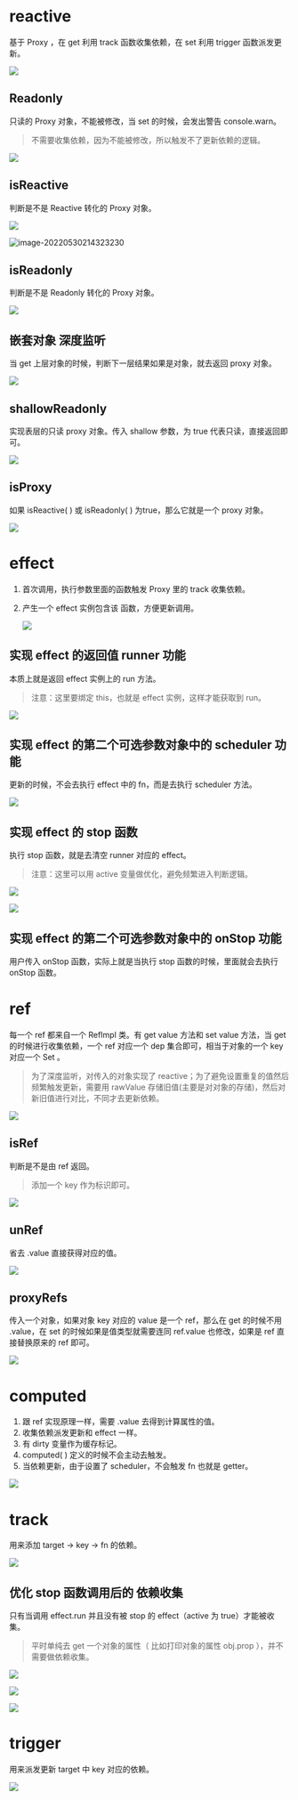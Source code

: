 #	reactive

基于 Proxy ，在 get 利用 track 函数收集依赖，在 set 利用 trigger 函数派发更新。

![](https://raw.githubusercontent.com/qiulengshuo/images/master/20220528204400.png)

##	Readonly

只读的 Proxy 对象，不能被修改，当 set 的时候，会发出警告 console.warn。

> 不需要收集依赖，因为不能被修改，所以触发不了更新依赖的逻辑。

![](https://raw.githubusercontent.com/qiulengshuo/images/master/20220530214103.png)

##	isReactive

判断是不是 Reactive 转化的 Proxy 对象。

![](https://raw.githubusercontent.com/qiulengshuo/images/master/20220530214211.png)

![image-20220530214323230](C:\Users\HP\AppData\Roaming\Typora\typora-user-images\image-20220530214323230.png)

##	isReadonly

判断是不是 Readonly 转化的 Proxy 对象。

![](https://raw.githubusercontent.com/qiulengshuo/images/master/20220530214508.png)

##	嵌套对象 深度监听

当 get 上层对象的时候，判断下一层结果如果是对象，就去返回 proxy 对象。

![](https://raw.githubusercontent.com/qiulengshuo/images/master/20220531200438.png)

##	shallowReadonly

实现表层的只读 proxy 对象。传入 shallow 参数，为 true 代表只读，直接返回即可。

![](https://raw.githubusercontent.com/qiulengshuo/images/master/20220531200504.png)

##	isProxy

如果 isReactive( ) 或 isReadonly( ) 为true，那么它就是一个 proxy 对象。

![](https://raw.githubusercontent.com/qiulengshuo/images/master/20220531200527.png)

#	effect

1. 首次调用，执行参数里面的函数触发 Proxy 里的 track 收集依赖。

2. 产生一个 effect 实例包含该 函数，方便更新调用。

   ![](https://raw.githubusercontent.com/qiulengshuo/images/master/20220528204424.png)

##	实现 effect 的返回值 runner 功能

本质上就是返回 effect 实例上的 run 方法。

> 注意：这里要绑定 this，也就是 effect 实例，这样才能获取到 run。

![](https://raw.githubusercontent.com/qiulengshuo/images/master/20220529171359.png)

##	实现 effect 的第二个可选参数对象中的 scheduler 功能

更新的时候，不会去执行 effect 中的 fn，而是去执行 scheduler 方法。

![](https://raw.githubusercontent.com/qiulengshuo/images/master/20220529171757.png)

##	实现 effect 的 stop 函数

执行 stop 函数，就是去清空 runner 对应的 effect。

> 注意：这里可以用 active 变量做优化，避免频繁进入判断逻辑。

![](https://raw.githubusercontent.com/qiulengshuo/images/master/20220529172558.png)

![](https://raw.githubusercontent.com/qiulengshuo/images/master/20220529172127.png)

##	实现 effect 的第二个可选参数对象中的 onStop 功能

用户传入 onStop 函数，实际上就是当执行 stop 函数的时候，里面就会去执行 onStop 函数。

#	ref

每一个 ref 都来自一个 RefImpl 类。有 get value 方法和 set value 方法，当 get 的时候进行收集依赖，一个 ref 对应一个 dep 集合即可，相当于对象的一个 key 对应一个 Set 。

> 为了深度监听，对传入的对象实现了 reactive；为了避免设置重复的值然后频繁触发更新，需要用 rawValue 存储旧值(主要是对对象的存储)，然后对新旧值进行对比，不同才去更新依赖。

![](https://raw.githubusercontent.com/qiulengshuo/images/master/20220531200635.png)

##	isRef

判断是不是由 ref 返回。

> 添加一个 key 作为标识即可。

![](https://raw.githubusercontent.com/qiulengshuo/images/master/20220601222108.png)

##	unRef

省去 .value 直接获得对应的值。

![](https://raw.githubusercontent.com/qiulengshuo/images/master/20220601222225.png)

##	proxyRefs

传入一个对象，如果对象 key 对应的 value 是一个 ref，那么在 get 的时候不用 .value，在 set 的时候如果是值类型就需要连同 ref.value 也修改，如果是 ref 直接替换原来的 ref 即可。

![](https://raw.githubusercontent.com/qiulengshuo/images/master/20220601222434.png)

#	computed

1. 跟 ref 实现原理一样，需要 .value 去得到计算属性的值。
2. 收集依赖派发更新和 effect 一样。
3. 有 dirty 变量作为缓存标记。
4. computed( ) 定义的时候不会主动去触发。
5. 当依赖更新，由于设置了 scheduler，不会触发 fn 也就是 getter。

![](https://raw.githubusercontent.com/qiulengshuo/images/master/20220601223133.png)

#	track

用来添加 target -> key -> fn 的依赖。

![](https://raw.githubusercontent.com/qiulengshuo/images/master/20220528204500.png)

##	优化 stop 函数调用后的 依赖收集

只有当调用 effect.run 并且没有被 stop 的 effect（active 为 true）才能被收集。

> 平时单纯去 get 一个对象的属性（ 比如打印对象的属性 obj.prop ），并不需要做依赖收集。

![](https://raw.githubusercontent.com/qiulengshuo/images/master/20220530215457.png)

![](https://raw.githubusercontent.com/qiulengshuo/images/master/20220530215641.png)

![](https://raw.githubusercontent.com/qiulengshuo/images/master/20220601225746.png)

#	trigger

用来派发更新 target 中 key 对应的依赖。

![](https://raw.githubusercontent.com/qiulengshuo/images/master/20220528204512.png)